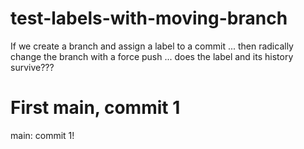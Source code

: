 # test-labels-with-moving-branch
If we create a branch and assign a label to a commit ... then radically change the branch with a force push ... does the label and its history survive???

# First main, commit 1
main: commit 1!
